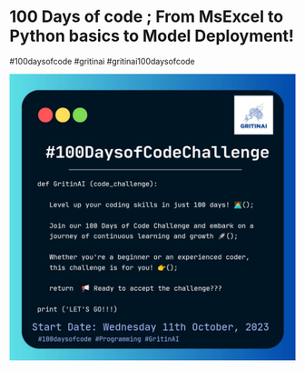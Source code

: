 # 100 Days of code ; From MsExcel to Python basics to Model Deployment!

#100daysofcode #gritinai #gritinai100daysofcode

![100 days of code](Images\100daysofcode.jpg)

